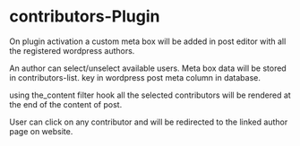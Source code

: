 ﻿# contributors-Plugin
On plugin activation a custom meta box will
be added in post editor with all the
registered wordpress authors.

An author can select/unselect available users.
Meta box data will be stored in contributors-list.
key in wordpress post meta column in database.


using the_content filter hook all the selected
contributors will be rendered at the end of
the content of post.

User can click on any contributor and will be redirected
to the linked author page on website.
